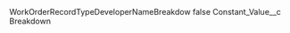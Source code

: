 <?xml version="1.0" encoding="UTF-8"?>
<CustomMetadata xmlns="http://soap.sforce.com/2006/04/metadata" xmlns:xsi="http://www.w3.org/2001/XMLSchema-instance" xmlns:xsd="http://www.w3.org/2001/XMLSchema">
    <label>WorkOrderRecordTypeDeveloperNameBreakdow</label>
    <protected>false</protected>
    <values>
        <field>Constant_Value__c</field>
        <value xsi:type="xsd:string">Breakdown</value>
    </values>
</CustomMetadata>
